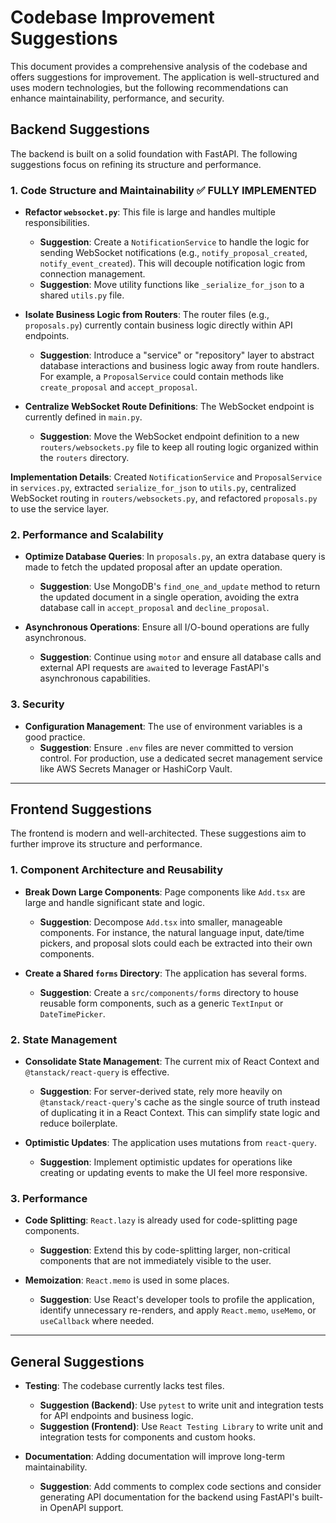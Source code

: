 # Codebase Improvement Suggestions

This document provides a comprehensive analysis of the codebase and offers suggestions for improvement. The application is well-structured and uses modern technologies, but the following recommendations can enhance maintainability, performance, and security.

## Backend Suggestions

The backend is built on a solid foundation with FastAPI. The following suggestions focus on refining its structure and performance.

### 1. Code Structure and Maintainability ✅ **FULLY IMPLEMENTED**

*   **Refactor `websocket.py`**: This file is large and handles multiple responsibilities.
    *   **Suggestion**: Create a `NotificationService` to handle the logic for sending WebSocket notifications (e.g., `notify_proposal_created`, `notify_event_created`). This will decouple notification logic from connection management.
    *   **Suggestion**: Move utility functions like `_serialize_for_json` to a shared `utils.py` file.

*   **Isolate Business Logic from Routers**: The router files (e.g., `proposals.py`) currently contain business logic directly within API endpoints.
    *   **Suggestion**: Introduce a "service" or "repository" layer to abstract database interactions and business logic away from route handlers. For example, a `ProposalService` could contain methods like `create_proposal` and `accept_proposal`.

*   **Centralize WebSocket Route Definitions**: The WebSocket endpoint is currently defined in `main.py`.
    *   **Suggestion**: Move the WebSocket endpoint definition to a new `routers/websockets.py` file to keep all routing logic organized within the `routers` directory.

**Implementation Details**: Created `NotificationService` and `ProposalService` in `services.py`, extracted `serialize_for_json` to `utils.py`, centralized WebSocket routing in `routers/websockets.py`, and refactored `proposals.py` to use the service layer.

### 2. Performance and Scalability

*   **Optimize Database Queries**: In `proposals.py`, an extra database query is made to fetch the updated proposal after an update operation.
    *   **Suggestion**: Use MongoDB's `find_one_and_update` method to return the updated document in a single operation, avoiding the extra database call in `accept_proposal` and `decline_proposal`.

*   **Asynchronous Operations**: Ensure all I/O-bound operations are fully asynchronous.
    *   **Suggestion**: Continue using `motor` and ensure all database calls and external API requests are `await`ed to leverage FastAPI's asynchronous capabilities.

### 3. Security

*   **Configuration Management**: The use of environment variables is a good practice.
    *   **Suggestion**: Ensure `.env` files are never committed to version control. For production, use a dedicated secret management service like AWS Secrets Manager or HashiCorp Vault.

---

## Frontend Suggestions

The frontend is modern and well-architected. These suggestions aim to further improve its structure and performance.

### 1. Component Architecture and Reusability

*   **Break Down Large Components**: Page components like `Add.tsx` are large and handle significant state and logic.
    *   **Suggestion**: Decompose `Add.tsx` into smaller, manageable components. For instance, the natural language input, date/time pickers, and proposal slots could each be extracted into their own components.

*   **Create a Shared `forms` Directory**: The application has several forms.
    *   **Suggestion**: Create a `src/components/forms` directory to house reusable form components, such as a generic `TextInput` or `DateTimePicker`.

### 2. State Management

*   **Consolidate State Management**: The current mix of React Context and `@tanstack/react-query` is effective.
    *   **Suggestion**: For server-derived state, rely more heavily on `@tanstack/react-query`'s cache as the single source of truth instead of duplicating it in a React Context. This can simplify state logic and reduce boilerplate.

*   **Optimistic Updates**: The application uses mutations from `react-query`.
    *   **Suggestion**: Implement optimistic updates for operations like creating or updating events to make the UI feel more responsive.

### 3. Performance

*   **Code Splitting**: `React.lazy` is already used for code-splitting page components.
    *   **Suggestion**: Extend this by code-splitting larger, non-critical components that are not immediately visible to the user.

*   **Memoization**: `React.memo` is used in some places.
    *   **Suggestion**: Use React's developer tools to profile the application, identify unnecessary re-renders, and apply `React.memo`, `useMemo`, or `useCallback` where needed.

---

## General Suggestions

*   **Testing**: The codebase currently lacks test files.
    *   **Suggestion (Backend)**: Use `pytest` to write unit and integration tests for API endpoints and business logic.
    *   **Suggestion (Frontend)**: Use `React Testing Library` to write unit and integration tests for components and custom hooks.

*   **Documentation**: Adding documentation will improve long-term maintainability.
    *   **Suggestion**: Add comments to complex code sections and consider generating API documentation for the backend using FastAPI's built-in OpenAPI support.
